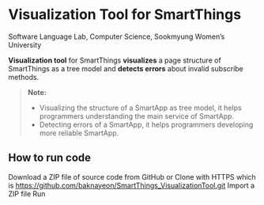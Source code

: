Visualization Tool for SmartThings
===================
Software Language Lab, Computer Science, Sookmyung Women’s University


**Visualization tool** for SmartThings **visualizes** a page structure of SmartThings as a tree model and **detects errors** about invalid subscribe methods.




> **Note:**
> - Visualizing the structure of a SmartApp as tree model, it helps programmers understanding the main service of SmartApp. 
> - Detecting errors of a SmartApp, it helps programmers developing more reliable SmartApp. 




How to run code
-------------
Download a ZIP file of source code from GitHub or Clone with HTTPS which is https://github.com/baknayeon/SmartThings_VisualizationTool.git
Import a ZIP file
Run 



